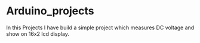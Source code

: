 # Arduino_projects
In this Projects I have build a simple project which measures DC voltage and show on 16x2 lcd display.
